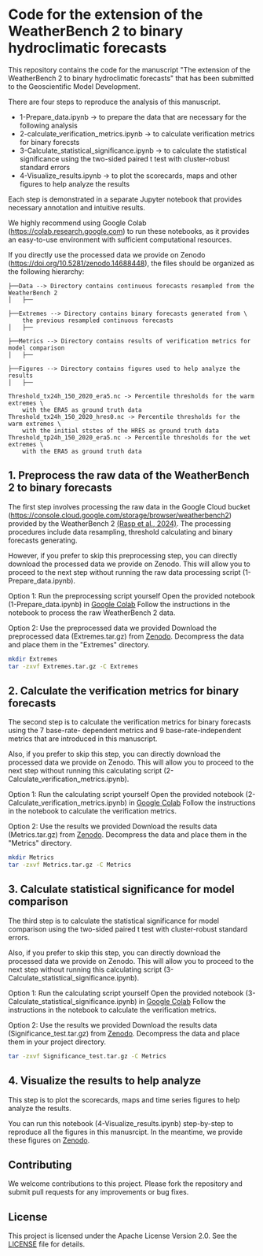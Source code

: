 # Code for the extension of the WeatherBench 2 to binary hydroclimatic forecasts

This repository contains the code for the manuscript "The extension of the WeatherBench 2 to binary hydroclimatic forecasts" that has been submitted to the Geoscientific Model Development.

There are four steps to reproduce the analysis of this manuscript.
- 1-Prepare_data.ipynb -> to prepare the data that are necessary for the following analysis
- 2-calculate_verification_metrics.ipynb -> to calculate verification metrics for binary forecsts
- 3-Calculate_statistical_significance.ipynb -> to calculate the statistical significance using the two-sided paired t test with cluster-robust standard errors
- 4-Visualize_results.ipynb -> to plot the scorecards, maps and other figures to help analyze the results

Each step is demonstrated in a separate Jupyter notebook that provides necessary annotation and intuitive results.

We highly recommend using Google Colab (https://colab.research.google.com) to run these notebooks, as it provides an easy-to-use environment with sufficient computational resources.

If you directly use the processed data we provide on Zenodo (https://doi.org/10.5281/zenodo.14688448), the files should be organized as the following hierarchy:
```plain
├──Data --> Directory contains continuous forecasts resampled from the WeatherBench 2
│   ├──

├──Extremes --> Directory contains binary forecasts generated from \
    the previous resampled continuous forecasts
│   ├──

├──Metrics --> Directory contains results of verification metrics for model comparison
│   ├── 

├──Figures --> Directory contains figures used to help analyze the results
│   ├── 

Threshold_tx24h_150_2020_era5.nc -> Percentile thresholds for the warm extremes \
    with the ERA5 as ground truth data
Threshold_tx24h_150_2020_hres0.nc -> Percentile thresholds for the warm extremes \ 
    with the initial ststes of the HRES as ground truth data
Threshold_tp24h_150_2020_era5.nc -> Percentile thresholds for the wet extremes \
    with the ERA5 as ground truth data
```

## 1. Preprocess the raw data of the WeatherBench 2 to binary forecasts

The first step involves processing the raw data in the Google Cloud bucket (https://console.cloud.google.com/storage/browser/weatherbench2) provided by the WeatherBench 2 [(Rasp et al., 2024)](https://agupubs.onlinelibrary.wiley.com/doi/10.1029/2023MS004019). The processing procedures include data resampling, threshold calculating and binary forecasts generating. 

However, if you prefer to skip this preprocessing step, you can directly download the processed data we provide on Zenodo. This will allow you to proceed to the next step without running the raw data processing script (1-Prepare_data.ipynb).

Option 1: Run the preprocessing script yourself
Open the provided notebook (1-Prepare_data.ipynb) in [Google Colab](https://colab.research.google.com)
Follow the instructions in the notebook to process the raw WeatherBench 2 data.

Option 2: Use the preprocessed data we provided
Download the preprocessed data (Extremes.tar.gz) from [Zenodo](https://doi.org/10.5281/zenodo.14688448).
Decompress the data and place them in the "Extremes" directory.
```bash
mkdir Extremes
tar -zxvf Extremes.tar.gz -C Extremes
```


## 2. Calculate the verification metrics for binary forecasts

The second step is to calculate the verification metrics for binary forecasts using the 7 base-rate-
dependent metrics and 9 base-rate-independent metrics that are introduced in this manuscript.

Also, if you prefer to skip this step, you can directly download the processed data we provide on Zenodo. This will allow you to proceed to the next step without running this calculating script (2-Calculate_verification_metrics.ipynb).

Option 1: Run the calculating script yourself
Open the provided notebook (2-Calculate_verification_metrics.ipynb) in [Google Colab](https://colab.research.google.com)
Follow the instructions in the notebook to calculate the verification metrics.

Option 2: Use the results we provided
Download the results data (Metrics.tar.gz) from [Zenodo](https://doi.org/10.5281/zenodo.14688448).
Decompress the data and place them in the "Metrics" directory.
```bash
mkdir Metrics
tar -zxvf Metrics.tar.gz -C Metrics
```


## 3. Calculate statistical significance for model comparison

The third step is to calculate the statistical significance for model comparison using the two-sided paired t test with cluster-robust standard errors.

Also, if you prefer to skip this step, you can directly download the processed data we provide on Zenodo. This will allow you to proceed to the next step without running this calculating script (3-Calculate_statistical_significance.ipynb).

Option 1: Run the calculating script yourself
Open the provided notebook (3-Calculate_statistical_significance.ipynb) in [Google Colab](https://colab.research.google.com)
Follow the instructions in the notebook to calculate the verification metrics.

Option 2: Use the results we provided
Download the results data (Significance_test.tar.gz) from [Zenodo](https://doi.org/10.5281/zenodo.14688448).
Decompress the data and place them in your project directory.
```bash
tar -zxvf Significance_test.tar.gz -C Metrics
```


## 4. Visualize the results to help analyze

This step is to plot the scorecards, maps and time series figures to help analyze the results.

You can run this notebook (4-Visualize_results.ipynb) step-by-step to reproduce all the figures in this manusrcipt. In the meantime, we provide these figures on [Zenodo](https://doi.org/10.5281/zenodo.14688448).


## Contributing

We welcome contributions to this project. Please fork the repository and submit pull requests for any improvements or bug fixes.

## License

This project is licensed under the  Apache License Version 2.0. See the [LICENSE](https://www.apache.org/licenses/LICENSE-2.0.txt) file for details.